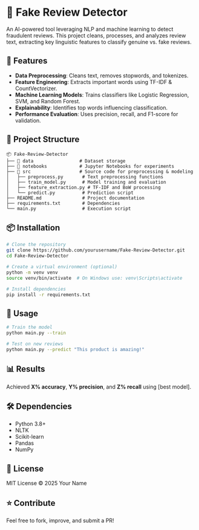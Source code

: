 # 🚀 Fake Review Detector

An AI-powered tool leveraging NLP and machine learning to detect fraudulent reviews. This project cleans, processes, and analyzes review text, extracting key linguistic features to classify genuine vs. fake reviews.

## 📌 Features
- **Data Preprocessing**: Cleans text, removes stopwords, and tokenizes.
- **Feature Engineering**: Extracts important words using TF-IDF & CountVectorizer.
- **Machine Learning Models**: Trains classifiers like Logistic Regression, SVM, and Random Forest.
- **Explainability**: Identifies top words influencing classification.
- **Performance Evaluation**: Uses precision, recall, and F1-score for validation.

## 📂 Project Structure
```
📦 Fake-Review-Detector
├── 📁 data                 # Dataset storage
├── 📁 notebooks            # Jupyter Notebooks for experiments
├── 📁 src                  # Source code for preprocessing & modeling
│   ├── preprocess.py       # Text preprocessing functions
│   ├── train_model.py      # Model training and evaluation
│   ├── feature_extraction.py # TF-IDF and BoW processing
│   └── predict.py          # Prediction script
├── README.md               # Project documentation
├── requirements.txt        # Dependencies
└── main.py                 # Execution script
```

## 📦 Installation
```bash
# Clone the repository
git clone https://github.com/yourusername/Fake-Review-Detector.git
cd Fake-Review-Detector

# Create a virtual environment (optional)
python -m venv venv
source venv/bin/activate  # On Windows use: venv\Scripts\activate

# Install dependencies
pip install -r requirements.txt
```

## 🚀 Usage
```bash
# Train the model
python main.py --train

# Test on new reviews
python main.py --predict "This product is amazing!"
```

## 📊 Results
Achieved **X% accuracy**, **Y% precision**, and **Z% recall** using [best model].

## 🛠️ Dependencies
- Python 3.8+
- NLTK
- Scikit-learn
- Pandas
- NumPy

## 📜 License
MIT License © 2025 Your Name

## ⭐ Contribute
Feel free to fork, improve, and submit a PR!
